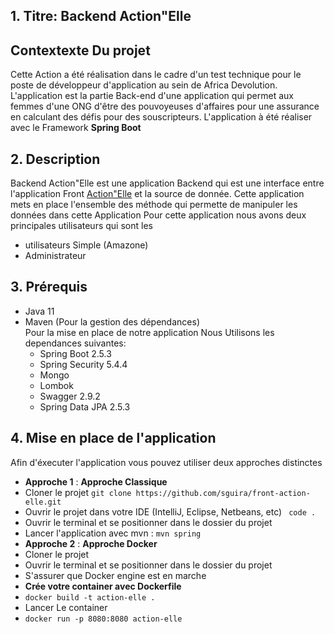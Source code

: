 
## 1. Titre: Backend Action"Elle 

## Contextexte Du projet
Cette Action a été réalisation dans le cadre d'un test technique pour le poste de développeur d'application au sein de Africa Devolution. L'application est la partie Back-end d'une application qui permet aux femmes d'une ONG d'être des pouvoyeuses d'affaires pour une assurance en calculant des défis pour des souscripteurs. L'application à été réaliser avec le Framework **Spring Boot**

## 2. **Description**
Backend Action"Elle est une application Backend qui est une interface entre l'application Front <a href="https://github.com/sguira/front-action-elle.git">Action"Elle</a> et la source de donnée. Cette application mets en place l'ensemble des méthode qui permette de manipuler les données dans cette Application 
Pour cette application nous avons deux principales utilisateurs qui sont les 
- utilisateurs Simple (Amazone)
- Administrateur

## 3. Prérequis
- Java 11
- Maven (Pour la gestion des dépendances) <br>
Pour la mise en place de notre application Nous Utilisons les dependances suivantes:
    - Spring Boot 2.5.3
    - Spring Security 5.4.4
    - Mongo 
    - Lombok
    - Swagger 2.9.2
    - Spring Data JPA 2.5.3
## 4. Mise en place de l'application
Afin d'éxecuter l'application vous pouvez utiliser deux approches distinctes 
- **Approche 1** : **Approche Classique**
- Cloner le projet `git clone https://github.com/sguira/front-action-elle.git`
- Ouvrir le projet dans votre IDE (IntelliJ, Eclipse, Netbeans, etc) ` code .`
- Ouvrir le terminal et se positionner dans le dossier du projet
- Lancer l'application avec mvn 
 : `mvn spring`
- **Approche 2** : **Approche Docker**
- Cloner le projet
- Ouvrir le terminal et se positionner dans le dossier du projet
- S'assurer que Docker engine est en marche 
- **Crée votre container avec Dockerfile**
- `docker build -t action-elle .`
- Lancer Le container 
- `docker run -p 8080:8080 action-elle`


